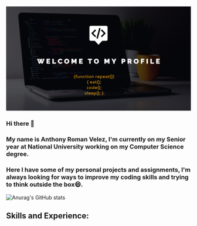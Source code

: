 


![Anurag's GitHub stats](https://github.com/AnthonyRomanVelez/AnthonyRomanVelez/blob/main/My%20project-1.png)
### Hi there 👋 
### My name is Anthony Roman Velez, I'm currently on my Senior year at National University working on my Computer Science degree.
### Here I have some of my personal projects and assignments, I'm always looking for ways to improve my coding skills and trying to think outside the box😄.

![Anurag's GitHub stats](https://github-readme-stats.vercel.app/api?username=AnthonyRomanVelez&show_icons=true&theme=dark)

## Skills and Experience:


<!-- Generator: Adobe Illustrator 19.0.0, SVG Export Plug-In . SVG Version: 6.00 Build 0)  -->
<svg version="1.1" id="Layer_1" xmlns="http://www.w3.org/2000/svg" xmlns:xlink="http://www.w3.org/1999/xlink" x="0px" y="0px"
	 viewBox="0 0 500 500" style="enable-background:new 0 0 500 500;" xml:space="preserve">
<style type="text/css">
	.st0{fill:#5C8DBC;}
	.st1{fill:#1A4674;}
	.st2{fill:#1B598E;}
	.st3{fill:#FFFFFF;}
</style>
<g id="XMLID_1_">
	<path id="XMLID_3_" class="st0" d="M412.4,174.8c0-6.1-1.3-11.6-4-16.2c-2.6-4.6-6.5-8.4-11.7-11.4
		c-43.2-24.9-86.5-49.8-129.7-74.7c-11.7-6.7-22.9-6.5-34.5,0.3c-17.2,10.1-103.4,59.5-129,74.4c-10.6,6.1-15.7,15.5-15.7,27.7
		c0,50.1,0,100.3,0,150.4c0,6,1.3,11.3,3.8,15.9c2.6,4.7,6.6,8.7,11.9,11.8c25.7,14.9,111.8,64.2,129,74.4
		c11.6,6.8,22.9,7.1,34.5,0.3c43.2-25,86.5-49.8,129.7-74.7c5.4-3.1,9.3-7,11.9-11.8c2.5-4.6,3.8-9.9,3.8-15.9
		C412.4,325.2,412.4,224.9,412.4,174.8"/>
	<path id="XMLID_4_" class="st1" d="M250.5,249.5L91.4,341.1c2.6,4.7,6.6,8.7,11.9,11.8c25.7,14.9,111.8,64.2,129,74.4
		c11.6,6.8,22.9,7.1,34.5,0.3c43.2-25,86.5-49.8,129.7-74.7c5.4-3.1,9.3-7,11.9-11.8L250.5,249.5"/>
	<path id="XMLID_5_" class="st1" d="M203.4,276.6c9.3,16.2,26.7,27.1,46.6,27.1c20.1,0,37.6-11,46.8-27.4l-46.3-26.8L203.4,276.6"/>
	<path id="XMLID_6_" class="st2" d="M412.4,174.8c0-6.1-1.3-11.6-4-16.2l-157.9,90.9l158.1,91.6c2.5-4.6,3.8-9.9,3.8-15.9
		C412.4,325.2,412.4,224.9,412.4,174.8"/>
	<polyline id="XMLID_7_" class="st3" points="403.7,256.1 391.3,256.1 391.3,268.4 379,268.4 379,256.1 366.6,256.1 366.6,243.7 
		379,243.7 379,231.4 391.3,231.4 391.3,243.7 403.7,243.7 403.7,256.1 	"/>
	<polyline id="XMLID_8_" class="st3" points="358.6,256.1 346.2,256.1 346.2,268.4 333.9,268.4 333.9,256.1 321.5,256.1 
		321.5,243.7 333.9,243.7 333.9,231.4 346.2,231.4 346.2,243.7 358.6,243.7 358.6,256.1 	"/>
	<path id="XMLID_9_" class="st3" d="M296.8,276.3c-9.2,16.3-26.7,27.4-46.8,27.4c-20,0-37.4-10.9-46.6-27.1
		c-4.5-7.9-7.1-16.9-7.1-26.6c0-29.7,24-53.7,53.7-53.7c19.8,0,37.1,10.8,46.4,26.8l46.9-27c-18.7-32.2-53.5-53.9-93.4-53.9
		c-59.6,0-107.8,48.3-107.8,107.8c0,19.5,5.2,37.9,14.3,53.7C175,336,210,357.8,250,357.8c40.1,0,75.1-21.9,93.7-54.4L296.8,276.3"
		/>
</g>
</svg>

<!--
**AnthonyRomanVelez/AnthonyRomanVelez** is a ✨ _special_ ✨ repository because its `README.md` (this file) appears on your GitHub profile.

Here are some ideas to get you started:

- 🔭 I’m currently working on ...
- 🌱 I’m currently learning ...
- 👯 I’m looking to collaborate on ...
- 🤔 I’m looking for help with ...
- 💬 Ask me about ...
- 📫 How to reach me: ...
- 😄 Pronouns: ...
- ⚡ Fun fact: ...
-->
